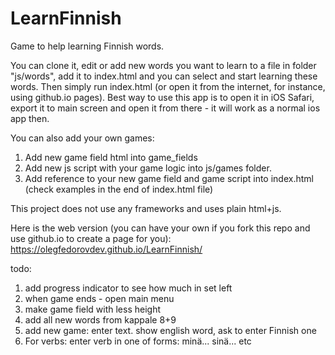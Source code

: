 # LearnFinnish
Game to help learning Finnish words.

You can clone it, edit or add new words you want to learn to a file in folder "js/words", add it to index.html and you can select and start learning these words.
Then simply run index.html (or open it from the internet, for instance, using github.io pages).
Best way to use this app is to open it in iOS Safari, export it to main screen and open it from there - it will work as a normal ios app then.

You can also add your own games:
1. Add new game field html into game_fields
2. Add new js script with your game logic into js/games folder.
3. Add reference to your new game field and game script into index.html (check examples in the end of index.html file)

This project does not use any frameworks and uses plain html+js.

Here is the web version (you can have your own if you fork this repo and use github.io to create a page for you):
https://olegfedorovdev.github.io/LearnFinnish/

todo:

1. add progress indicator to see how much in set left
2. when game ends - open main menu
3. make game field with less height
4. add all new words from kappale 8+9
5. add new game: enter text. show english word, ask to enter Finnish one
6. For verbs: enter verb in one of forms: minä... sinä... etc
